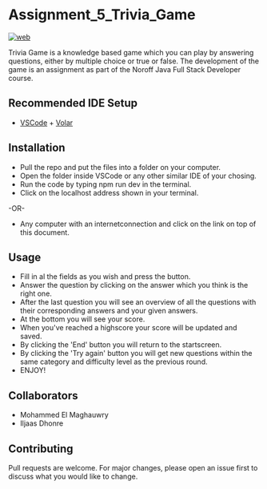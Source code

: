 # Assignment_5_Trivia_Game

[![web](https://img.shields.io/static/v1?logo=heroku&message=Online&label=Heroku&color=430098)](https://assignment-5-trivia-game.herokuapp.com/)

Trivia Game is a knowledge based game which you can play by answering questions, either by multiple choice or true or false. The development of the game is an assignment as part of the Noroff Java Full Stack Developer course.

## Recommended IDE Setup

- [VSCode](https://code.visualstudio.com/) + [Volar](https://marketplace.visualstudio.com/items?itemName=johnsoncodehk.volar)

## Installation

- Pull the repo and put the files into a folder on your computer.
- Open the folder inside VSCode or any other similar IDE of your chosing.
- Run the code by typing npm run dev in the terminal.
- Click on the localhost address shown in your terminal.

-OR-

- Any computer with an internetconnection and click on the link on top of this document.

## Usage

- Fill in al the fields as you wish and press the button.
- Answer the question by clicking on the answer which you think is the right one.
- After the last question you will see an overview of all the questions with their corresponding answers and your given answers.
- At the bottom you will see your score.
- When you've reached a highscore your score will be updated and saved.
- By clicking the 'End' button you will return to the startscreen.
- By clicking the 'Try again' button you will get new questions within the same category and difficulty level as the previous round.
- ENJOY!

## Collaborators
- Mohammed El Maghauwry
- Iljaas Dhonre

## Contributing
Pull requests are welcome. For major changes, please open an issue first to discuss what you would like to change.

